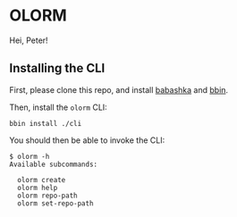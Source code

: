 # OLORM

Hei, Peter!

## Installing the CLI

First, please clone this repo, and install [babashka] and [bbin].

Then, install the `olorm` CLI:

    bbin install ./cli

You should then be able to invoke the CLI:

    $ olorm -h
    Available subcommands:

      olorm create
      olorm help
      olorm repo-path
      olorm set-repo-path

[babashka]: https://babashka.org/
[bbin]: https://github.com/babashka/bbin
